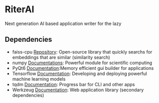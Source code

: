 # RiterAI
Next generation AI based application writer for the lazy

## Dependencies
- faiss-cpu [Repository](https://github.com/kyamagu/faiss-wheels): Open-source library that quickly searchs for embeddings that are similar (similarity search)
- numpy [Documentations](https://numpy.org/doc/): Powerful module for scientific computing
- PyQt6 [Documentation](https://www.riverbankcomputing.com/static/Docs/PyQt6/):Memory efficient gui builder for applications
- Tensorflow [Documentation](https://www.tensorflow.org/api_docs/python/tf/all_symbols): Developing and deploying powerful machine learning models
- tqdm [Documentation](https://tqdm.github.io/): Progress bar for CLI and other apps
- Werkzeug [Documentation](https://werkzeug.palletsprojects.com/en/stable/): Web application library (secondary dependencies)